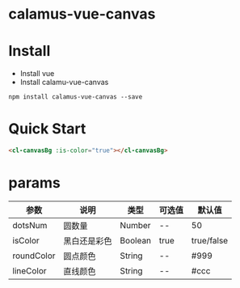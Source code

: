 # calamus-vue-canvas
# Install
- Install vue
- Install calamu-vue-canvas
```npm
npm install calamus-vue-canvas --save
```
# Quick Start
```html
<cl-canvasBg :is-color="true"></cl-canvasBg>
```
# params
| 参数 | 说明 | 类型 | 可选值 | 默认值 |
| --- |---|--- |--- |--- |
| dotsNum | 圆数量 | Number | --  | 50 |
| isColor| 黑白还是彩色 | Boolean | true | true/false |
| roundColor | 圆点颜色 | String | -- | #999 |
| lineColor | 直线颜色 | String | -- | #ccc |

